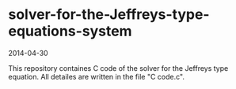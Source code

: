 solver-for-the-Jeffreys-type-equations-system
=============================================

2014-04-30

This repository containes C code of the solver for the Jeffreys type equation.
All detailes are written in the file "C code.c".
